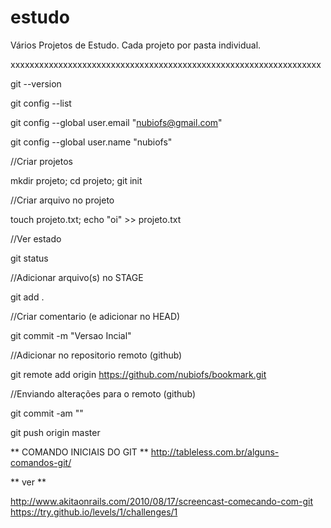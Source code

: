 # estudo
Vários Projetos de Estudo. Cada projeto por pasta individual.

xxxxxxxxxxxxxxxxxxxxxxxxxxxxxxxxxxxxxxxxxxxxxxxxxxxxxxxxxxxxxxxxx

git --version

git config --list

git config --global user.email "nubiofs@gmail.com"

git config --global user.name "nubiofs"

//Criar projetos

mkdir projeto;
cd projeto;
git init

//Criar arquivo no projeto

touch projeto.txt;
echo "oi" >> projeto.txt

//Ver estado

git status

//Adicionar arquivo(s) no STAGE

git add .

//Criar comentario (e adicionar no HEAD)

git commit -m "Versao Incial"

//Adicionar no repositorio remoto (github)

git remote add origin https://github.com/nubiofs/bookmark.git

//Enviando alterações para o remoto (github)

git commit -am ""

git push origin master

** COMANDO INICIAIS DO GIT **
http://tableless.com.br/alguns-comandos-git/

** ver ** 

http://www.akitaonrails.com/2010/08/17/screencast-comecando-com-git
https://try.github.io/levels/1/challenges/1






